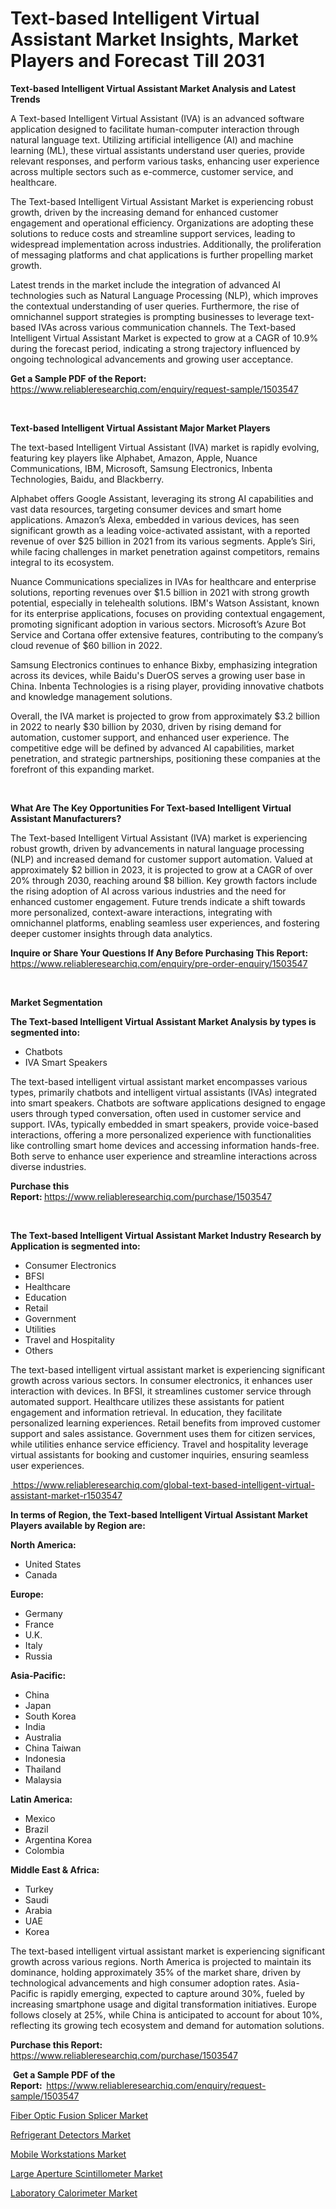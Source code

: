 <p><h1>Text-based Intelligent Virtual Assistant Market Insights, Market Players and Forecast Till 2031</h1></p><p><strong>Text-based Intelligent Virtual Assistant Market Analysis and Latest Trends</strong></p>
<p><p>A Text-based Intelligent Virtual Assistant (IVA) is an advanced software application designed to facilitate human-computer interaction through natural language text. Utilizing artificial intelligence (AI) and machine learning (ML), these virtual assistants understand user queries, provide relevant responses, and perform various tasks, enhancing user experience across multiple sectors such as e-commerce, customer service, and healthcare.</p><p>The Text-based Intelligent Virtual Assistant Market is experiencing robust growth, driven by the increasing demand for enhanced customer engagement and operational efficiency. Organizations are adopting these solutions to reduce costs and streamline support services, leading to widespread implementation across industries. Additionally, the proliferation of messaging platforms and chat applications is further propelling market growth.</p><p>Latest trends in the market include the integration of advanced AI technologies such as Natural Language Processing (NLP), which improves the contextual understanding of user queries. Furthermore, the rise of omnichannel support strategies is prompting businesses to leverage text-based IVAs across various communication channels. The Text-based Intelligent Virtual Assistant Market is expected to grow at a CAGR of 10.9% during the forecast period, indicating a strong trajectory influenced by ongoing technological advancements and growing user acceptance.</p></p>
<p><strong>Get a Sample PDF of the Report:&nbsp;</strong> <a href="https://www.reliableresearchiq.com/enquiry/request-sample/1503547?utm_campaign=1745&utm_medium=2&utm_source=Github&utm_content=ia&utm_term=18102024&utm_id=text-based-intelligent-virtual-assistant">https://www.reliableresearchiq.com/enquiry/request-sample/1503547</a></p>
<p>&nbsp;</p>
<p><strong>Text-based Intelligent Virtual Assistant Major Market Players</strong></p>
<p><p>The text-based Intelligent Virtual Assistant (IVA) market is rapidly evolving, featuring key players like Alphabet, Amazon, Apple, Nuance Communications, IBM, Microsoft, Samsung Electronics, Inbenta Technologies, Baidu, and Blackberry. </p><p>Alphabet offers Google Assistant, leveraging its strong AI capabilities and vast data resources, targeting consumer devices and smart home applications. Amazon’s Alexa, embedded in various devices, has seen significant growth as a leading voice-activated assistant, with a reported revenue of over $25 billion in 2021 from its various segments. Apple’s Siri, while facing challenges in market penetration against competitors, remains integral to its ecosystem.</p><p>Nuance Communications specializes in IVAs for healthcare and enterprise solutions, reporting revenues over $1.5 billion in 2021 with strong growth potential, especially in telehealth solutions. IBM's Watson Assistant, known for its enterprise applications, focuses on providing contextual engagement, promoting significant adoption in various sectors. Microsoft’s Azure Bot Service and Cortana offer extensive features, contributing to the company’s cloud revenue of $60 billion in 2022.</p><p>Samsung Electronics continues to enhance Bixby, emphasizing integration across its devices, while Baidu's DuerOS serves a growing user base in China. Inbenta Technologies is a rising player, providing innovative chatbots and knowledge management solutions.</p><p>Overall, the IVA market is projected to grow from approximately $3.2 billion in 2022 to nearly $30 billion by 2030, driven by rising demand for automation, customer support, and enhanced user experience. The competitive edge will be defined by advanced AI capabilities, market penetration, and strategic partnerships, positioning these companies at the forefront of this expanding market.</p></p>
<p>&nbsp;</p>
<p><strong>What Are The Key Opportunities For Text-based Intelligent Virtual Assistant Manufacturers?</strong></p>
<p><p>The Text-based Intelligent Virtual Assistant (IVA) market is experiencing robust growth, driven by advancements in natural language processing (NLP) and increased demand for customer support automation. Valued at approximately $2 billion in 2023, it is projected to grow at a CAGR of over 20% through 2030, reaching around $8 billion. Key growth factors include the rising adoption of AI across various industries and the need for enhanced customer engagement. Future trends indicate a shift towards more personalized, context-aware interactions, integrating with omnichannel platforms, enabling seamless user experiences, and fostering deeper customer insights through data analytics.</p></p>
<p><strong>Inquire or Share Your Questions If Any Before Purchasing This Report:</strong> <a href="https://www.reliableresearchiq.com/enquiry/pre-order-enquiry/1503547?utm_campaign=1745&utm_medium=2&utm_source=Github&utm_content=ia&utm_term=18102024&utm_id=text-based-intelligent-virtual-assistant">https://www.reliableresearchiq.com/enquiry/pre-order-enquiry/1503547</a></p>
<p>&nbsp;</p>
<p><strong>Market Segmentation</strong></p>
<p><strong>The Text-based Intelligent Virtual Assistant Market Analysis by types is segmented into:</strong></p>
<p><ul><li>Chatbots</li><li>IVA Smart Speakers</li></ul></p>
<p><p>The text-based intelligent virtual assistant market encompasses various types, primarily chatbots and intelligent virtual assistants (IVAs) integrated into smart speakers. Chatbots are software applications designed to engage users through typed conversation, often used in customer service and support. IVAs, typically embedded in smart speakers, provide voice-based interactions, offering a more personalized experience with functionalities like controlling smart home devices and accessing information hands-free. Both serve to enhance user experience and streamline interactions across diverse industries.</p></p>
<p><strong>Purchase this Report:&nbsp;</strong><a href="https://www.reliableresearchiq.com/purchase/1503547?utm_campaign=1745&utm_medium=2&utm_source=Github&utm_content=ia&utm_term=18102024&utm_id=text-based-intelligent-virtual-assistant">https://www.reliableresearchiq.com/purchase/1503547</a></p>
<p>&nbsp;</p>
<p><strong>The Text-based Intelligent Virtual Assistant Market Industry Research by Application is segmented into:</strong></p>
<p><ul><li>Consumer Electronics</li><li>BFSI</li><li>Healthcare</li><li>Education</li><li>Retail</li><li>Government</li><li>Utilities</li><li>Travel and Hospitality</li><li>Others</li></ul></p>
<p><p>The text-based intelligent virtual assistant market is experiencing significant growth across various sectors. In consumer electronics, it enhances user interaction with devices. In BFSI, it streamlines customer service through automated support. Healthcare utilizes these assistants for patient engagement and information retrieval. In education, they facilitate personalized learning experiences. Retail benefits from improved customer support and sales assistance. Government uses them for citizen services, while utilities enhance service efficiency. Travel and hospitality leverage virtual assistants for booking and customer inquiries, ensuring seamless user experiences.</p></p>
<p><a href="https://www.reliableresearchiq.com/global-text-based-intelligent-virtual-assistant-market-r1503547?utm_campaign=1745&utm_medium=2&utm_source=Github&utm_content=ia&utm_term=18102024&utm_id=text-based-intelligent-virtual-assistant">&nbsp;https://www.reliableresearchiq.com/global-text-based-intelligent-virtual-assistant-market-r1503547</a></p>
<p><strong>In terms of Region, the Text-based Intelligent Virtual Assistant Market Players available by Region are:</strong></p>
<p>
    <p> <strong> North America: </strong>
        <ul>
            <li>United States</li>
            <li>Canada</li>
        </ul>
        </p> 
    <p> <strong> Europe: </strong>
        <ul>
            <li>Germany</li>
            <li>France</li>
            <li>U.K.</li>
            <li>Italy</li>
            <li>Russia</li>
        </ul>
        </p> 
    <p> <strong> Asia-Pacific: </strong>
        <ul>
            <li>China</li>
            <li>Japan</li>
            <li>South Korea</li>
            <li>India</li>
            <li>Australia</li>
            <li>China Taiwan</li>
            <li>Indonesia</li>
            <li>Thailand</li>
            <li>Malaysia</li>
        </ul>
        </p> 
    <p> <strong> Latin America: </strong>
        <ul>
            <li>Mexico</li>
            <li>Brazil</li>
            <li>Argentina Korea</li>
            <li>Colombia</li>
        </ul>
        </p> 
    <p> <strong> Middle East & Africa: </strong>
        <ul>
            <li>Turkey</li>
            <li>Saudi</li>
            <li>Arabia</li>
            <li>UAE</li>
            <li>Korea</li>
        </ul>
    </p>
    </p>
<p><p>The text-based intelligent virtual assistant market is experiencing significant growth across various regions. North America is projected to maintain its dominance, holding approximately 35% of the market share, driven by technological advancements and high consumer adoption rates. Asia-Pacific is rapidly emerging, expected to capture around 30%, fueled by increasing smartphone usage and digital transformation initiatives. Europe follows closely at 25%, while China is anticipated to account for about 10%, reflecting its growing tech ecosystem and demand for automation solutions.</p></p>
<p><strong>Purchase this Report: </strong><a href="https://www.reliableresearchiq.com/purchase/1503547?utm_campaign=1745&utm_medium=2&utm_source=Github&utm_content=ia&utm_term=18102024&utm_id=text-based-intelligent-virtual-assistant">https://www.reliableresearchiq.com/purchase/1503547</a></p>
<p>&nbsp;<strong>Get a Sample PDF of the Report:&nbsp;&nbsp;</strong><a href="https://www.reliableresearchiq.com/enquiry/request-sample/1503547?utm_campaign=1745&utm_medium=2&utm_source=Github&utm_content=ia&utm_term=18102024&utm_id=text-based-intelligent-virtual-assistant">https://www.reliableresearchiq.com/enquiry/request-sample/1503547</a></p>
<p><strong></strong></p>
<p><p><a href="https://www.linkedin.com/pulse/fiber-optic-fusion-splicer-market-opportunities-emerging-dmwkc?utm_campaign=1745&utm_medium=2&utm_source=Github&utm_content=ia&utm_term=18102024&utm_id=text-based-intelligent-virtual-assistant">Fiber Optic Fusion Splicer Market</a></p><p><a href="https://www.linkedin.com/pulse/investing-refrigerant-detectors-market-trends-leading-466zc?utm_campaign=1745&utm_medium=2&utm_source=Github&utm_content=ia&utm_term=18102024&utm_id=text-based-intelligent-virtual-assistant">Refrigerant Detectors Market</a></p><p><a href="https://www.linkedin.com/pulse/decoding-mobile-workstations-market-signals-growth-w1m3c?utm_campaign=1745&utm_medium=2&utm_source=Github&utm_content=ia&utm_term=18102024&utm_id=text-based-intelligent-virtual-assistant">Mobile Workstations Market</a></p><p><a href="https://www.linkedin.com/pulse/large-aperture-scintillometer-market-maturity-analysis-arpbc?utm_campaign=1745&utm_medium=2&utm_source=Github&utm_content=ia&utm_term=18102024&utm_id=text-based-intelligent-virtual-assistant">Large Aperture Scintillometer Market</a></p><p><a href="https://www.linkedin.com/pulse/in-depth-laboratory-calorimeter-market-review-size-share-cysdc?utm_campaign=1745&utm_medium=2&utm_source=Github&utm_content=ia&utm_term=18102024&utm_id=text-based-intelligent-virtual-assistant">Laboratory Calorimeter Market</a></p></p>